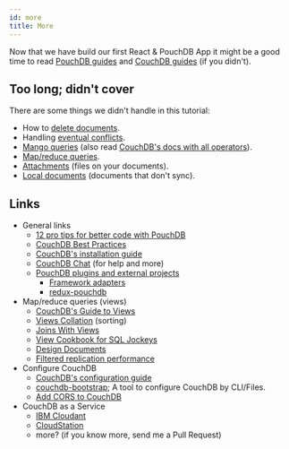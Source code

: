 ```yaml
---
id: more
title: More
---
```


Now that we have build our first React & PouchDB App it might be a good time to read [PouchDB guides](https://pouchdb.com/guides/) and [CouchDB guides](https://docs.couchdb.org/en/stable/index.html) (if you didn't).

## Too long; didn't cover

There are some things we didn't handle in this tutorial:

- How to [delete documents](https://pouchdb.com/guides/updating-deleting.html#deleting-documents).
- Handling [eventual conflicts](https://pouchdb.com/guides/conflicts.html).
- [Mango queries](https://pouchdb.com/guides/mango-queries.html) (also read [CouchDB's docs with all operators](https://docs.couchdb.org/en/stable/api/database/find.html)).
- [Map/reduce queries](https://pouchdb.com/guides/queries.html).
- [Attachments](https://pouchdb.com/guides/attachments.html) (files on your documents).
- [Local documents](https://pouchdb.com/guides/local-documents.html) (documents that don't sync).

## Links

- General links
  - [12 pro tips for better code with PouchDB](https://pouchdb.com/2014/06/17/12-pro-tips-for-better-code-with-pouchdb.html)
  - [CouchDB Best Practices](https://docs.couchdb.org/en/latest/best-practices/index.html)
  - [CouchDB's installation guide](https://docs.couchdb.org/en/stable/install/index.html)
  - [CouchDB Chat](https://couchdb.apache.org/#chat) (for help and more)
  - [PouchDB plugins and external projects](https://pouchdb.com/external.html)
    - [Framework adapters](https://pouchdb.com/external.html#framework_adapters)
    - [redux-pouchdb](https://github.com/vicentedealencar/redux-pouchdb)
- Map/reduce queries (views)
  - [CouchDB's Guide to Views](https://docs.couchdb.org/en/stable/ddocs/views/index.html)
  - [Views Collation](https://docs.couchdb.org/en/stable/ddocs/views/collation.html) (sorting)
  - [Joins With Views](https://docs.couchdb.org/en/stable/ddocs/views/joins.html)
  - [View Cookbook for SQL Jockeys](https://docs.couchdb.org/en/stable/ddocs/views/nosql.html)
  - [Design Documents](https://docs.couchdb.org/en/stable/ddocs/ddocs.html)
  - [Filtered replication performance](https://stackoverflow.com/questions/50994899/filtered-sync-between-couchdb-and-pouchdb/50995858#50995858)
- Configure CouchDB
  - [CouchDB's configuration guide](https://docs.couchdb.org/en/stable/config/index.html)
  - [couchdb-bootstrap](https://github.com/jo/couchdb-bootstrap); A tool to configure CouchDB by CLI/Files.
  - [Add CORS to CouchDB](https://github.com/pouchdb/add-cors-to-couchdb)
- CouchDB as a Service
  - [IBM Cloudant](https://www.ibm.com/cloud/cloudant)
  - [CloudStation](https://www.cloudstation.com/)
  - more? (if you know more, send me a Pull Request)
